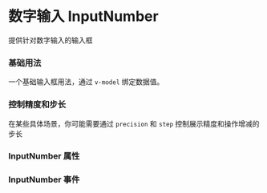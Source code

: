<script setup lang="ts">
  import props from "../example/inputNumber/props.ts";
  import events from "../example/inputNumber/events.ts";
</script>

# 数字输入 InputNumber

提供针对数字输入的输入框

### 基础用法

一个基础输入框用法，通过 `v-model` 绑定数据值。
<demo-block src="example/inputNumber/basic" stack-blitz-name="inputnumber-basic"></demo-block>

### 控制精度和步长

在某些具体场景，你可能需要通过 `precision` 和 `step` 控制展示精度和操作增减的步长
<demo-block src="example/inputNumber/precision" stack-blitz-name="inputnumber-precision"></demo-block>

### InputNumber 属性

<table-block type="props" :data="props"></table-block>

### InputNumber 事件

<table-block type="events" :data="events"></table-block>
